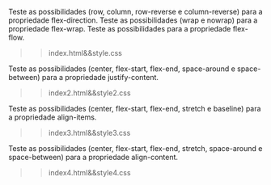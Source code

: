 Teste as possibilidades (row, column, row-reverse e column-reverse) para a propriedade flex-direction.
Teste as possibilidades (wrap e nowrap) para a propriedade flex-wrap.
Teste as possibilidades para a propriedade flex-flow.
>>index.html&&style.css

Teste as possibilidades (center, flex-start, flex-end, space-around e space-between) para a propriedade justify-content.
>>index2.html&&style2.css

Teste as possibilidades (center, flex-start, flex-end, stretch e baseline) para a propriedade align-items.
>>index3.html&&style3.css

Teste as possibilidades (center, flex-start, flex-end, stretch, space-around e space-between) para a propriedade align-content.
>>index4.html&&style4.css